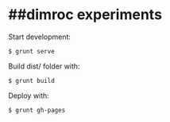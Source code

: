 ##dimroc experiments
======

Start development:

```shell
$ grunt serve
```

Build dist/ folder with:

```shell
$ grunt build
```

Deploy with:

```shell
$ grunt gh-pages
```
